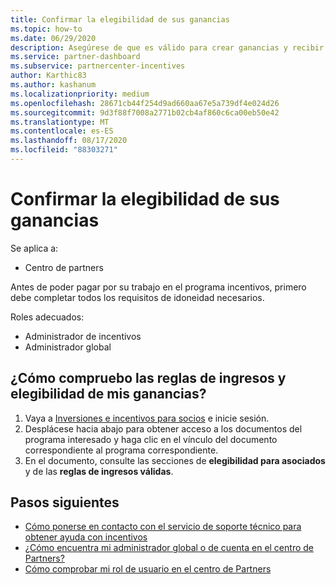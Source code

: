```yaml
---
title: Confirmar la elegibilidad de sus ganancias
ms.topic: how-to
ms.date: 06/29/2020
description: Asegúrese de que es válido para crear ganancias y recibir el pago por el programa de incentivos.
ms.service: partner-dashboard
ms.subservice: partnercenter-incentives
author: Karthic83
ms.author: kashanum
ms.localizationpriority: medium
ms.openlocfilehash: 28671cb44f254d9ad660aa67e5a739df4e024d26
ms.sourcegitcommit: 9d3f88f7008a2771b02cb4af860c6ca00eb50e42
ms.translationtype: MT
ms.contentlocale: es-ES
ms.lasthandoff: 08/17/2020
ms.locfileid: "88303271"
---
```

# <a name="confirm-your-earnings-eligibility"></a>Confirmar la elegibilidad de sus ganancias

Se aplica a:

- Centro de partners

Antes de poder pagar por su trabajo en el programa incentivos, primero debe completar todos los requisitos de idoneidad necesarios.

Roles adecuados:

- Administrador de incentivos
- Administrador global

## <a name="how-do-i-check-my-earning-eligibility-and-revenue-rules"></a>¿Cómo compruebo las reglas de ingresos y elegibilidad de mis ganancias?

1. Vaya a [Inversiones e incentivos para socios](https://partner.microsoft.com/membership/partner-incentives) e inicie sesión.
2. Desplácese hacia abajo para obtener acceso a los documentos del programa interesado y haga clic en el vínculo del documento correspondiente al programa correspondiente.
3. En el documento, consulte las secciones de **elegibilidad para asociados** y de las **reglas de ingresos válidas**.

## <a name="next-steps"></a>Pasos siguientes

- [Cómo ponerse en contacto con el servicio de soporte técnico para obtener ayuda con incentivos](https://support.microsoft.com/help/4014850)
- [¿Cómo encuentra mi administrador global o de cuenta en el centro de Partners?](https://support.microsoft.com/help/4534519)
- [Cómo comprobar mi rol de usuario en el centro de Partners](https://support.microsoft.com/help/4534700)
